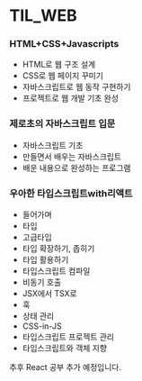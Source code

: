 # TIL_WEB

### HTML+CSS+Javascripts
* HTML로 웹 구조 설계
* CSS로 웹 페이지 꾸미기
* 자바스크립트로 웹 동작 구현하기
* 프로젝트로 웹 개발 기초 완성

### 제로초의 자바스크립트 입문 
* 자바스크립트 기초
* 만들면서 배우는 자바스크립트
* 배운 내용으로 완성하는 프로그램

### 우아한 타입스크립트with리액트 
* 들어가며
* 타입
* 고급타입
* 타입 확장하기, 좁히기
* 타입 활용하기
* 타입스크립트 컴파일
* 비동기 호출
* JSX에서 TSX로
* 훅
* 상태 관리
* CSS-in-JS
* 타입스크립트 프로젝트 관리
* 타입스크립트와 객체 지향

추후 React 공부 추가 예정입니다. 
